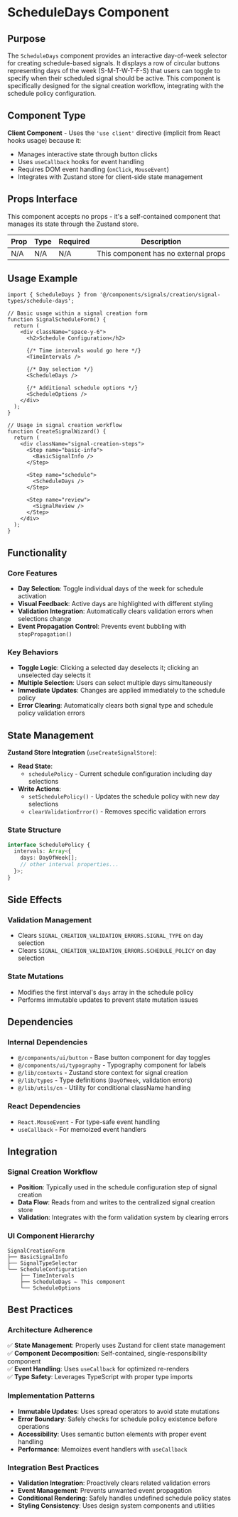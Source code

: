 # ScheduleDays Component

## Purpose

The `ScheduleDays` component provides an interactive day-of-week selector for creating schedule-based signals. It displays a row of circular buttons representing days of the week (S-M-T-W-T-F-S) that users can toggle to specify when their scheduled signal should be active. This component is specifically designed for the signal creation workflow, integrating with the schedule policy configuration.

## Component Type

**Client Component** - Uses the `'use client'` directive (implicit from React hooks usage) because it:
- Manages interactive state through button clicks
- Uses `useCallback` hooks for event handling
- Requires DOM event handling (`onClick`, `MouseEvent`)
- Integrates with Zustand store for client-side state management

## Props Interface

This component accepts no props - it's a self-contained component that manages its state through the Zustand store.

| Prop | Type | Required | Description |
|------|------|----------|-------------|
| N/A | N/A | N/A | This component has no external props |

## Usage Example

```tsx
import { ScheduleDays } from '@/components/signals/creation/signal-types/schedule-days';

// Basic usage within a signal creation form
function SignalScheduleForm() {
  return (
    <div className="space-y-6">
      <h2>Schedule Configuration</h2>
      
      {/* Time intervals would go here */}
      <TimeIntervals />
      
      {/* Day selection */}
      <ScheduleDays />
      
      {/* Additional schedule options */}
      <ScheduleOptions />
    </div>
  );
}

// Usage in signal creation workflow
function CreateSignalWizard() {
  return (
    <div className="signal-creation-steps">
      <Step name="basic-info">
        <BasicSignalInfo />
      </Step>
      
      <Step name="schedule">
        <ScheduleDays />
      </Step>
      
      <Step name="review">
        <SignalReview />
      </Step>
    </div>
  );
}
```

## Functionality

### Core Features
- **Day Selection**: Toggle individual days of the week for schedule activation
- **Visual Feedback**: Active days are highlighted with different styling
- **Validation Integration**: Automatically clears validation errors when selections change
- **Event Propagation Control**: Prevents event bubbling with `stopPropagation()`

### Key Behaviors
- **Toggle Logic**: Clicking a selected day deselects it; clicking an unselected day selects it
- **Multiple Selection**: Users can select multiple days simultaneously
- **Immediate Updates**: Changes are applied immediately to the schedule policy
- **Error Clearing**: Automatically clears both signal type and schedule policy validation errors

## State Management

**Zustand Store Integration** (`useCreateSignalStore`):
- **Read State**: 
  - `schedulePolicy` - Current schedule configuration including day selections
- **Write Actions**:
  - `setSchedulePolicy()` - Updates the schedule policy with new day selections
  - `clearValidationError()` - Removes specific validation errors

### State Structure
```typescript
interface SchedulePolicy {
  intervals: Array<{
    days: DayOfWeek[];
    // other interval properties...
  }>;
}
```

## Side Effects

### Validation Management
- Clears `SIGNAL_CREATION_VALIDATION_ERRORS.SIGNAL_TYPE` on day selection
- Clears `SIGNAL_CREATION_VALIDATION_ERRORS.SCHEDULE_POLICY` on day selection

### State Mutations
- Modifies the first interval's `days` array in the schedule policy
- Performs immutable updates to prevent state mutation issues

## Dependencies

### Internal Dependencies
- `@/components/ui/button` - Base button component for day toggles
- `@/components/ui/typography` - Typography component for labels
- `@/lib/contexts` - Zustand store context for signal creation
- `@/lib/types` - Type definitions (`DayOfWeek`, validation errors)
- `@/lib/utils/cn` - Utility for conditional className handling

### React Dependencies
- `React.MouseEvent` - For type-safe event handling
- `useCallback` - For memoized event handlers

## Integration

### Signal Creation Workflow
- **Position**: Typically used in the schedule configuration step of signal creation
- **Data Flow**: Reads from and writes to the centralized signal creation store
- **Validation**: Integrates with the form validation system by clearing errors

### UI Component Hierarchy
```
SignalCreationForm
├── BasicSignalInfo
├── SignalTypeSelector
└── ScheduleConfiguration
    ├── TimeIntervals
    ├── ScheduleDays ← This component
    └── ScheduleOptions
```

## Best Practices

### Architecture Adherence
✅ **State Management**: Properly uses Zustand for client state management  
✅ **Component Decomposition**: Self-contained, single-responsibility component  
✅ **Event Handling**: Uses `useCallback` for optimized re-renders  
✅ **Type Safety**: Leverages TypeScript with proper type imports  

### Implementation Patterns
- **Immutable Updates**: Uses spread operators to avoid state mutations
- **Error Boundary**: Safely checks for schedule policy existence before operations
- **Accessibility**: Uses semantic button elements with proper event handling
- **Performance**: Memoizes event handlers with `useCallback`

### Integration Best Practices
- **Validation Integration**: Proactively clears related validation errors
- **Event Management**: Prevents unwanted event propagation
- **Conditional Rendering**: Safely handles undefined schedule policy states
- **Styling Consistency**: Uses design system components and utilities